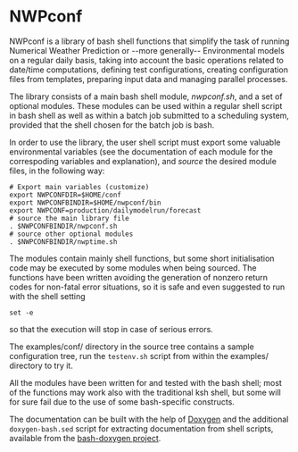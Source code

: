 # NWPconf

NWPconf is a library of bash shell functions that simplify the task of
running Numerical Weather Prediction or --more generally--
Environmental models on a regular daily basis, taking into account the
basic operations related to date/time computations, defining test
configurations, creating configuration files from templates, preparing
input data and managing parallel processes.

The library consists of a main bash shell module, _nwpconf.sh_, and a
set of optional modules. These modules can be used within a regular
shell script in bash shell as well as within a batch job submitted to
a scheduling system, provided that the shell chosen for the batch job
is bash.

In order to use the library, the user shell script must export some
valuable environmental variables (see the documentation of each module
for the correspoding variables and explanation), and _source_ the
desired module files, in the following way:

    # Export main variables (customize)
    export NWPCONFDIR=$HOME/conf
    export NWPCONFBINDIR=$HOME/nwpconf/bin
    export NWPCONF=production/dailymodelrun/forecast
    # source the main library file
    . $NWPCONFBINDIR/nwpconf.sh
    # source other optional modules
    . $NWPCONFBINDIR/nwptime.sh


The modules contain mainly shell functions, but some short
initialisation code may be executed by some modules when being
sourced. The functions have been written avoiding the generation of
nonzero return codes for non-fatal error situations, so it is safe and
even suggested to run with the shell setting

    set -e

so that the execution will stop in case of serious errors.

The examples/conf/ directory in the source tree contains a sample
configuration tree, run the `testenv.sh` script from within the
examples/ directory to try it.

All the modules have been written for and tested with the bash shell;
most of the functions may work also with the traditional ksh shell,
but some will for sure fail due to the use of some bash-specific
constructs.

The documentation can be built with the help of
[Doxygen](http://www.stack.nl/~dimitri/doxygen/index.html) and the
additional `doxygen-bash.sed` script for extracting documentation from
shell scripts, available from the [bash-doxygen
project](https://github.com/Anvil/bash-doxygen).
